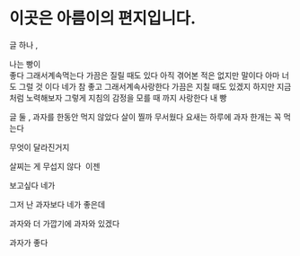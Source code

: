 
# 이곳은 아름이의 편지입니다.

글
하나
,



나는
빵이			
좋다
그래서계속먹는다
가끔은
질릴
때도
있다
아직
겪어본
적은
없지만
말이다
아마
너도
그럴
것
이다
네가
참
좋고
그래서계속사랑한다
가끔은
지칠
때도
있겠지
하지만
지금처럼
노력해보자
그렇게
지침의
감정을
모를
때
까지
사랑한다
내
빵

글
둘
,
과자를
한동안
먹지
않았다
살이
찔까
무서웠다
요새는
하루에
과자
한개는
꼭
먹는다

무엇이
달라진거지

살찌는
게
무섭지
않다  이젠

보고싶다
네가

그저
난
과자보다
네가
좋은데

과자와
더
가깝기에
과자와
있겠다

과자가 좋다
